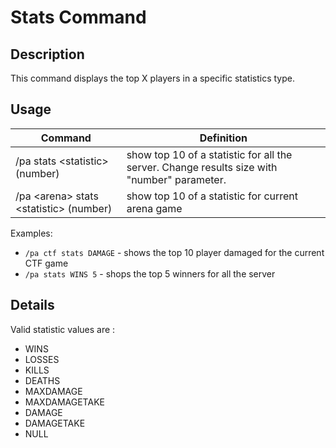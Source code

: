 # Stats Command

## Description

This command displays the top X players in a specific statistics type.

## Usage

Command |  Definition
------------- | -------------
/pa stats \<statistic\> (number) | show top 10 of a statistic for all the server. Change results size with "number" parameter.
/pa \<arena\> stats \<statistic\> (number) | show top 10 of a statistic for current arena game

Examples:
- `/pa ctf stats DAMAGE` - shows the top 10 player damaged for the current CTF game
- `/pa stats WINS 5` - shops the top 5 winners for all the server

## Details
Valid statistic values are :

- WINS
- LOSSES
- KILLS
- DEATHS
- MAXDAMAGE
- MAXDAMAGETAKE
- DAMAGE
- DAMAGETAKE
- NULL

